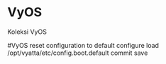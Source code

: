 # VyOS
Koleksi VyOS

#VyOS reset configuration to default
configure
load /opt/vyatta/etc/config.boot.default
commit
save
